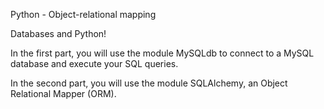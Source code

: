 Python - Object-relational mapping

Databases and Python!

In the first part, you will use the module MySQLdb to connect to a MySQL database and execute your SQL queries.

In the second part, you will use the module SQLAlchemy, an Object Relational Mapper (ORM). 
